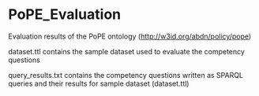 # PoPE_Evaluation
Evaluation results of the PoPE ontology (http://w3id.org/abdn/policy/pope)

dataset.ttl contains the sample dataset used to evaluate the competency questions

query_results.txt contains the competency questions written as SPARQL queries and their results for sample dataset (dataset.ttl)  
